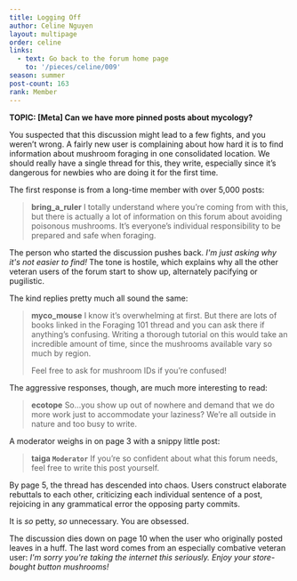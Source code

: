 ```yaml
---
title: Logging Off
author: Celine Nguyen
layout: multipage
order: celine
links:
  - text: Go back to the forum home page
    to: '/pieces/celine/009'
season: summer
post-count: 163
rank: Member
---
```


**TOPIC: [Meta] Can we have more pinned posts about mycology?**

You suspected that this discussion might lead to a few fights, and you weren’t wrong. A fairly new user is complaining about how hard it is to find information about mushroom foraging in one consolidated location. We should really have a single thread for this, they write, especially since it’s dangerous for newbies who are doing it for the first time.

The first response is from a long-time member with over 5,000 posts:

>**bring_a_ruler** I totally understand where you’re coming from with this, but there is actually a lot of information on this forum about avoiding poisonous mushrooms. It’s everyone’s individual responsibility to be prepared and safe when foraging.

The person who started the discussion pushes back. *I'm just asking why it's not easier to find!* The tone is hostile, which explains why all the other veteran users of the forum start to show up, alternately pacifying or pugilistic.

The kind replies pretty much all sound the same:

> **myco_mouse** I know it’s overwhelming at first. But there are lots of books linked in the Foraging 101 thread and you can ask there if anything’s confusing. Writing a thorough tutorial on this would take an incredible amount of time, since the mushrooms available vary so much by region.
>
> Feel free to ask for mushroom IDs if you’re confused!

The aggressive responses, though, are much more interesting to read:

> **ecotope** So…you show up out of nowhere and demand that we do more work just to accommodate your laziness? We’re all outside in nature and too busy to write.

A moderator weighs in on page 3 with a snippy little post:

> **taiga `Moderator`** If you’re so confident about what this forum needs, feel free to write this post yourself.

By page 5, the thread has descended into chaos. Users construct elaborate rebuttals to each other, criticizing each individual sentence of a post, rejoicing in any grammatical error the opposing party commits.

It is *so* petty, *so* unnecessary. You are obsessed.

The discussion dies down on page 10 when the user who originally posted leaves in a huff. The last word comes from an especially combative veteran user: *I'm sorry you're taking the internet this seriously. Enjoy your store-bought button mushrooms!*
